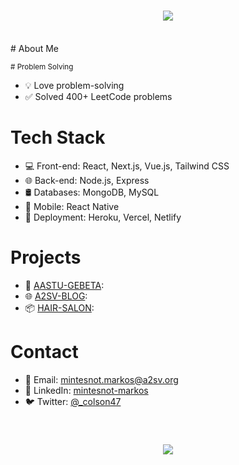 <h1 align="center">
    <img src="https://readme-typing-svg.herokuapp.com/?font=Righteous&size=35&center=true&vCenter=true&width=500&height=70&duration=4000&lines=Hi+There!+👋;+I'm+Mintesnot+M.!;" />
</h1>
<br />
<!-- Introduction -->
# About Me

<!-- Problem Solving -->
<sup># Problem Solving</sup>
- 💡 Love problem-solving
- ✅ Solved 400+ LeetCode problems


<!-- Technologies -->
# Tech Stack
- 💻 Front-end: React, Next.js, Vue.js, Tailwind CSS
- 🌐 Back-end: Node.js, Express
- 🛢️ Databases: MongoDB, MySQL
- 📱 Mobile: React Native
- 🚀 Deployment: Heroku, Vercel, Netlify


<!-- Projects -->
# Projects
- 🚀 [AASTU-GEBETA](link-to-project-1): 
- 🌐 [A2SV-BLOG](link-to-project-2):
- 📦 [HAIR-SALON](link-to-project-3): 

<!-- Contact -->
# Contact
- 📧 Email: mintesnot.markos@a2sv.org
- 🔗 LinkedIn: [mintesnot-markos](https://www.linkedin.com/in/mintesnot-markos/)
- 🐦 Twitter: [@_colson47](https://twitter.com/_colson47)

<br/>

<h3 align="center">
    <img src="https://readme-typing-svg.herokuapp.com/?font=Righteous&size=25&center=true&vCenter=true&width=500&height=70&duration=4000&lines=Thanks+for+visiting!+✌️;+Shoot+me+a+message+on+Linkedin!;I'm+always+down+to+collab+:)">
</h3>
